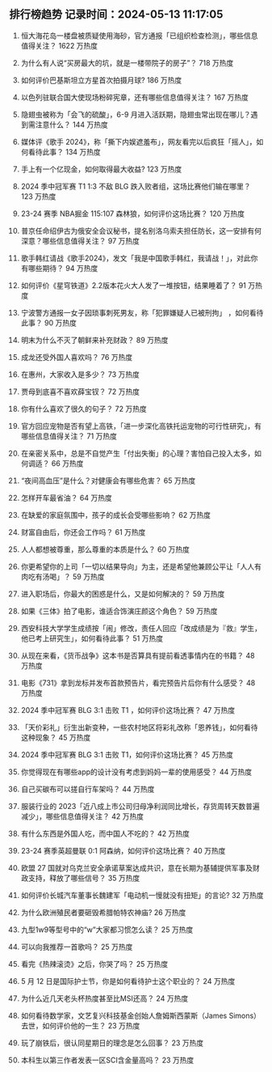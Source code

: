
## 排行榜趋势 记录时间：2024-05-13 11:17:05
  
  1. 恒大海花岛一楼盘被质疑使用海砂，官方通报「已组织检查检测」，哪些信息值得关注？ 1622 万热度
    
  2. 为什么有人说“买房最大的坑，就是一楼带院子的房子”？ 718 万热度
    
  3. 如何评价巴基斯坦立方星首次拍摄月球? 186 万热度
    
  4. 以色列驻联合国大使现场粉碎宪章，还有哪些信息值得关注？ 167 万热度
    
  5. 隐翅虫被称为「会飞的硫酸」，6-9 月进入活跃期，隐翅虫常出现在哪儿？遇到需注意什么？ 144 万热度
    
  6. 媒体评《歌手 2024》，称「撕下内娱遮羞布」，网友看完以后疯狂「摇人」，如何看待此事？ 134 万热度
    
  7. 手上有一个亿现金，如何取得最大收益? 123 万热度
    
  8. 2024 季中冠军赛 T1 1:3 不敌 BLG 跌入败者组，这场比赛他们输在哪里？ 123 万热度
    
  9. 23-24 赛季 NBA掘金 115:107 森林狼，如何评价这场比赛？ 120 万热度
    
  10. 普京任命绍伊古为俄安全会议秘书，提名别洛乌索夫担任防长，这一安排有何深意？哪些信息值得关注？ 97 万热度
    
  11. 歌手韩红请战《歌手2024》，发文「我是中国歌手韩红，我请战！」，对此你有哪些期待？ 94 万热度
    
  12. 如何评价《星穹铁道》2.2版本花火大人发了一堆按钮，结果睡着了？ 91 万热度
    
  13. 宁波警方通报一女子因琐事刺死男友，称「犯罪嫌疑人已被刑拘」 ，如何看待此事？ 90 万热度
    
  14. 明末为什么不灭了朝鲜来补充财政？ 89 万热度
    
  15. 成龙还受外国人喜欢吗？ 76 万热度
    
  16. 在惠州，大家收入是多少？ 73 万热度
    
  17. 贾母到底喜不喜欢薛宝钗？ 72 万热度
    
  18. 你有什么喜欢了很久的句子？ 72 万热度
    
  19. 官方回应宠物是否有望上高铁，「进一步深化高铁托运宠物的可行性研究」，有哪些信息值得关注？ 71 万热度
    
  20. 在亲密关系中，总是不自觉产生「付出失衡」的心理？害怕自己投入太多，如何调适？ 66 万热度
    
  21. “夜间高血压”是什么？对健康会有哪些危害？ 65 万热度
    
  22. 怎样开车最省油？ 64 万热度
    
  23. 在缺爱的家庭氛围中，孩子的成长会受哪些影响？ 62 万热度
    
  24. 财富自由后，你还会工作吗？ 61 万热度
    
  25. 人人都想被尊重，那么尊重的本质是什么？ 60 万热度
    
  26. 你更希望你的上司「一切以结果导向」为主，还是希望他兼顾公平让「人人有肉吃有汤喝」？ 59 万热度
    
  27. 进入职场后，你最大的困惑是什么，又是如何解决的？ 59 万热度
    
  28. 如果《三体》拍了电影，谁适合饰演庄颜这个角色？ 59 万热度
    
  29. 西安科技大学学生成绩按「闹」修改，责任人回应「改成绩是为『救』学生，他已考上研究生」，如何看待此事？ 51 万热度
    
  30. 从现在来看，《货币战争》这本书是否算具有提前看透事情内在的书籍？ 48 万热度
    
  31. 电影《731》拿到龙标并发布首款预告片，看完预告片后你有什么感受？ 48 万热度
    
  32. 2024 季中冠军赛 BLG 3:1 击败 T1 ，如何评价这场比赛？ 47 万热度
    
  33. 「天价彩礼」衍生出新变种，一些农村地区将彩礼改称「恩养钱」，如何看待这种现象？ 45 万热度
    
  34. 2024 季中冠军赛 BLG 3:1 击败 T1，如何评价这场比赛？ 45 万热度
    
  35. 你觉得现在有哪些app的设计没有考虑到妈妈一辈的使用感受？ 44 万热度
    
  36. 自己买碳布可以搓自行车架吗？ 44 万热度
    
  37. 服装行业的 2023「近八成上市公司归母净利润同比增长，存货周转天数普遍减少」，哪些信息值得关注？ 42 万热度
    
  38. 有什么东西是外国人吃，而中国人不吃的？ 42 万热度
    
  39. 23-24 赛季英超曼联 0:1 阿森纳，如何评价这场比赛？ 40 万热度
    
  40. 欧盟 27 国就对乌克兰安全承诺草案达成共识，意在长期为基辅提供军事及财政支持，释放了哪些信号？ 35 万热度
    
  41. 如何评价长城汽车董事长魏建军「电动机一慢就没有扭矩」的言论? 32 万热度
    
  42. 为什么欧洲殖民者要砸毁希腊帕特农神庙? 26 万热度
    
  43. 九型1w9等型号中的“w”大家都习惯怎么读？ 25 万热度
    
  44. 可以向我推荐一首歌吗？ 25 万热度
    
  45. 看完《热辣滚烫》之后，你哭了吗？ 25 万热度
    
  46. 5 月 12 日是国际护士节，你是如何看待护士这个职业的？ 24 万热度
    
  47. 为什么近几天老头杯热度甚至比MSI还高？ 24 万热度
    
  48. 如何看待数学家，文艺复兴科技基金创始人詹姆斯西蒙斯（James Simons）去世，如何评价他的一生？ 23 万热度
    
  49. 玩了崩铁后，很认同星期日的理念是怎么回事？ 23 万热度
    
  50. 本科生以第三作者发表一区SCI含金量高吗？ 23 万热度
    